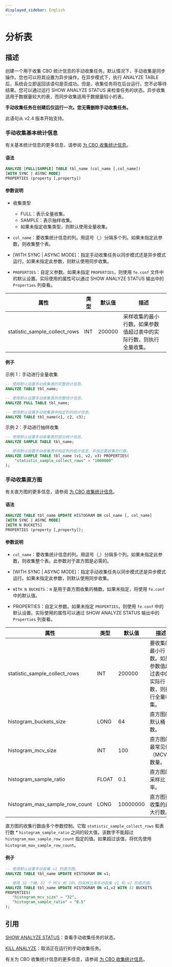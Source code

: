 ```yaml
---
displayed_sidebar: English
---
```


# 分析表

## 描述

创建一个用于收集 CBO 统计信息的手动收集任务。默认情况下，手动收集是同步操作。您也可以将其设置为异步操作。在异步模式下，执行 ANALYZE TABLE 后，系统会立即返回该语句是否成功。但是，收集任务将在后台运行，您不必等待结果。您可以通过运行 SHOW ANALYZE STATUS 来检查任务的状态。异步收集适用于数据量较大的表，而同步收集适用于数据量较小的表。

**手动收集任务在创建后仅运行一次。您无需删除手动收集任务。**

此语句从 v2.4 版本开始支持。

### 手动收集基本统计信息

有关基本统计信息的更多信息，请参阅 [为 CBO 收集统计信息](../../../using_starrocks/Cost_based_optimizer.md#basic-statistics)。

#### 语法

```SQL
ANALYZE [FULL|SAMPLE] TABLE tbl_name (col_name [,col_name])
[WITH SYNC | ASYNC MODE]
PROPERTIES (property [,property])
```

#### 参数说明

- 收集类型
  - FULL：表示全量收集。
  - SAMPLE：表示抽样收集。
  - 如果未指定收集类型，则默认使用全量收集。

- `col_name`：要收集统计信息的列。用逗号（,）分隔多个列。如果未指定此参数，则收集整个表。

- [WITH SYNC | ASYNC MODE]：指定手动收集任务以同步模式还是异步模式运行。如果未指定此参数，则默认使用同步收集。

- `PROPERTIES`：自定义参数。如果未指定 `PROPERTIES`，则使用 `fe.conf` 文件中的默认设置。实际使用的属性可以通过 SHOW ANALYZE STATUS 输出中的 `Properties` 列查看。

| **属性**                | **类型** | **默认值** | **描述**                                              |
| ----------------------------- | -------- | ----------------- | ------------------------------------------------------------ |
| statistic_sample_collect_rows | INT      | 200000            | 采样收集的最小行数。如果参数值超过表中的实际行数，则执行全量收集。 |

#### 例子

示例 1：手动进行全量收集

```SQL
-- 使用默认设置手动收集表的完整统计信息。
ANALYZE TABLE tbl_name;

-- 使用默认设置手动收集表的完整统计信息。
ANALYZE FULL TABLE tbl_name;

-- 使用默认设置手动收集表中指定列的统计信息。
ANALYZE TABLE tbl_name(c1, c2, c3);
```

示例 2：手动进行抽样收集

```SQL
-- 使用默认设置手动收集表的部分统计信息。
ANALYZE SAMPLE TABLE tbl_name;

-- 使用默认设置手动收集表中指定列的统计信息，并指定要收集的行数。
ANALYZE SAMPLE TABLE tbl_name (v1, v2, v3) PROPERTIES(
    "statistic_sample_collect_rows" = "1000000"
);
```

### 手动收集直方图

有关直方图的更多信息，请参阅 [为 CBO 收集统计信息](../../../using_starrocks/Cost_based_optimizer.md#histogram)。

#### 语法

```SQL
ANALYZE TABLE tbl_name UPDATE HISTOGRAM ON col_name [, col_name]
[WITH SYNC | ASYNC MODE]
[WITH N BUCKETS]
PROPERTIES (property [,property]);
```

#### 参数说明

- `col_name`：要收集统计信息的列。用逗号（,）分隔多个列。如果未指定此参数，则收集整个表。此参数对于直方图是必需的。

- [WITH SYNC | ASYNC MODE]：指定手动收集任务以同步模式还是异步模式运行。如果未指定此参数，则默认使用同步收集。

- `WITH N BUCKETS`：`N` 是用于直方图收集的桶数。如果未指定，将使用 `fe.conf` 中的默认值。

- PROPERTIES：自定义参数。如果未指定 `PROPERTIES`，则使用 `fe.conf` 中的默认设置。实际使用的属性可以通过 SHOW ANALYZE STATUS 输出中的 `Properties` 列查看。

| **属性**                 | **类型** | **默认值** | **描述**                                              |
| ------------------------------ | -------- | ----------------- | ------------------------------------------------------------ |
| statistic_sample_collect_rows  | INT      | 200000            | 要收集的最小行数。如果参数值超过表中的实际行数，则执行全量收集。 |
| histogram_buckets_size         | LONG     | 64                | 直方图的默认桶数。                   |
| histogram_mcv_size             | INT      | 100               | 直方图的最常见值（MCV）数量。      |
| histogram_sample_ratio         | FLOAT    | 0.1               | 直方图的采样比率。                          |
| histogram_max_sample_row_count | LONG     | 10000000          | 直方图要收集的最大行数。       |

直方图的收集行数由多个参数控制。它取 `statistic_sample_collect_rows` 和表行数 * `histogram_sample_ratio` 之间的较大值。该数字不能超过 `histogram_max_sample_row_count` 指定的值。如果超过该值，将优先使用 `histogram_max_sample_row_count`。

#### 例子

```SQL
-- 使用默认设置手动收集 v1 的直方图。
ANALYZE TABLE tbl_name UPDATE HISTOGRAM ON v1;

-- 使用 32 个桶、32 个 MCV 和 50% 的采样比率手动收集 v1 和 v2 的直方图。
ANALYZE TABLE tbl_name UPDATE HISTOGRAM ON v1,v2 WITH 32 BUCKETS 
PROPERTIES(
   "histogram_mcv_size" = "32",
   "histogram_sample_ratio" = "0.5"
);
```

## 引用

[SHOW ANALYZE STATUS](../data-definition/SHOW_ANALYZE_STATUS.md)：查看手动收集任务的状态。

[KILL ANALYZE](../data-definition/KILL_ANALYZE.md)：取消正在运行的手动收集任务。

有关为 CBO 收集统计信息的更多信息，请参阅 [为 CBO 收集统计信息](../../../using_starrocks/Cost_based_optimizer.md)。
